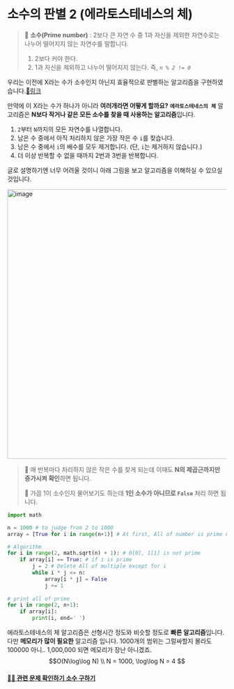 # 소수의 판별 2 (에라토스테네스의 체)

> 📌 **소수(Prime number)** : 2보다 큰 자연 수 중 1과 자신을 제외한 자연수로는 나누어 떨어지지 않는 자연수를 말합니다.
> 1. 2보다 커야 한다.
> 2. 1과 자신을 제외하고 나누어 떨어지지 않는다. 즉, _`n % 2 != 0`_

우리는 이전에 X라는 수가 소수인지 아닌지 효율적으로 판별하는 알고리즘을 구현하였습니다.[🔗링크](https://github.com/dustin-kang/Programming-Team-Notes/blob/Python/math-algorithm/judge_prime_number.md) 

만약에 이 X라는 수가 하나가 아니라 **여러개라면 어떻게 할까요?**  **`에라토스테네스의 체`** 알고리즘은 **N보다 작거나 같은 모든 소수를 찾을 때 사용하는 알고리즘**입니다. 

1. `2`부터 `N`까지의 모든 자연수를 나열합니다.
2. 남은 수 중에서 아직 처리하지 않은 가장 작은 수 `i`를 찾습니다.
3. 남은 수 중에서 `i`의 배수를 모두 제거합니다. (단, `i`는 제거하지 않습니다.)
4. 더 이상 반복할 수 없을 때까지 2번과 3번을 반복합니다.

글로 설명하기엔 너무 어려울 것이니 아래 그림을 보고 알고리즘을 이해하실 수 있으실 것입니다. 

<img width="618" alt="image" src="https://user-images.githubusercontent.com/55238671/226808101-6abcbff1-a23b-45a4-a88b-123fc56d335a.png">

> 📌 매 반복마다 처리하지 않은 작은 수를 찾게 되는데 이때도 **N의 제곱근까지만 증가시켜 확인**하면 됩니다.
> 
> 📌 가끔 1이 소수인지 물어보기도 하는데 **1인 소수가 아니므로 `False`** 처리 하면 됩니다.

```python
import math

n = 1000 # to judge from 2 to 1000
array = [True for i in range(n+1)] # At first, All of number is prime number(True)

# Algorithm
for i in range(2, math.sqrt(n) + 1): # 0[0], 1[1] is not prime 
    if array[i] == True: # if i is prime
        j = 2 # Delete All of multiple except for i
        while i * j <= n:
            array[i * j] = False
            j += 1
        
# print all of prime
for i in range(2, n+1):
    if array[i]:
        print(i, end=' ')

```

에라토스테네스의 체 알고리즘은 선형시간 정도와 비슷할 정도로 **빠른 알고리즘**입니다. 다만 **메모리가 많이 필요한** 알고리즘 입니다. 1000개의 범위는 그럴싸할지 몰라도 100000 아니.. 1,000,000 되면 메모리가 장난 아니겠죠. 
 $$O(N\log\log N) \\ N = 1000, \log\log N = 4 $$


 #### [👨‍💻 관련 문제 확인하기 소수 구하기]()
